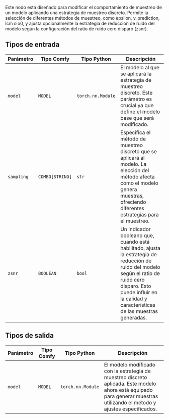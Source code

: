 
Este nodo está diseñado para modificar el comportamiento de muestreo de un modelo aplicando una estrategia de muestreo discreto. Permite la selección de diferentes métodos de muestreo, como epsilon, v_prediction, lcm o x0, y ajusta opcionalmente la estrategia de reducción de ruido del modelo según la configuración del ratio de ruido cero disparo (zsnr).
## Tipos de entrada

| Parámetro | Tipo Comfy | Tipo Python     | Descripción |
|-----------|--------------|-------------------|-------------|
| `model`   | `MODEL`     | `torch.nn.Module` | El modelo al que se aplicará la estrategia de muestreo discreto. Este parámetro es crucial ya que define el modelo base que será modificado. |
| `sampling`| `COMBO[STRING]` | `str`           | Especifica el método de muestreo discreto que se aplicará al modelo. La elección del método afecta cómo el modelo genera muestras, ofreciendo diferentes estrategias para el muestreo. |
| `zsnr`    | `BOOLEAN`   | `bool`           | Un indicador booleano que, cuando está habilitado, ajusta la estrategia de reducción de ruido del modelo según el ratio de ruido cero disparo. Esto puede influir en la calidad y características de las muestras generadas. |

## Tipos de salida

| Parámetro | Tipo Comfy | Tipo Python     | Descripción |
|-----------|-------------|-------------------|-------------|
| `model`   | `MODEL`     | `torch.nn.Module` | El modelo modificado con la estrategia de muestreo discreto aplicada. Este modelo ahora está equipado para generar muestras utilizando el método y ajustes especificados. |
